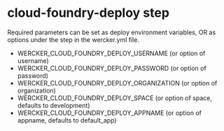 # cloud-foundry-deploy step

Required parameters can be set as deploy environment variables, OR as options
under the step in the wercker.yml file.

 - WERCKER_CLOUD_FOUNDRY_DEPLOY_USERNAME (or option of username)
 - WERCKER_CLOUD_FOUNDRY_DEPLOY_PASSWORD (or option of password)
 - WERCKER_CLOUD_FOUNDRY_DEPLOY_ORGANIZATION (or option of organization)
 - WERCKER_CLOUD_FOUNDRY_DEPLOY_SPACE (or option of space, defaults to development)
 - WERCKER_CLOUD_FOUNDRY_DEPLOY_APPNAME (or option of appname, defaults to default_app)
